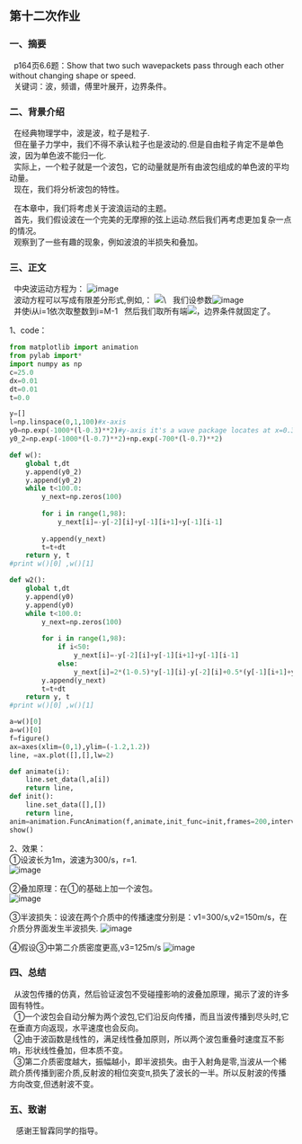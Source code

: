 ## 第十二次作业

### 一、摘要
   p164页6.6题：Show that two such wavepackets pass through each other without changing shape or speed.\
   关键词：波，频谱，傅里叶展开，边界条件。

### 二、背景介绍
   在经典物理学中，波是波，粒子是粒子.\
   但在量子力学中，我们不得不承认粒子也是波动的.但是自由粒子肯定不是单色波，因为单色波不能归一化. \
   实际上，一个粒子就是一个波包，它的动量就是所有由波包组成的单色波的平均动量。 \
   现在，我们将分析波包的特性。

   在本章中，我们将考虑关于波浪运动的主题。\
   首先，我们假设波在一个完美的无摩擦的弦上运动.然后我们再考虑更加复杂一点的情况。 \
   观察到了一些有趣的现象，例如波浪的半损失和叠加。

### 三、正文
   中央波运动方程为：
![image](https://github.com/lilyechoC/compuational_physics_2015301510036/blob/master/pictures/12-1.png)\
   波动方程可以写成有限差分形式,例如,：
![](http://latex.codecogs.com/gif.latex?y\left(i,n+1\right)=2\left[1-r^{2}\right]y\left(i,n\right)-y\left(i,n-1\right)+r^{2}\left[y\left(i+1,n\right)+y\left(i-1,n\right)\right])\
   我们设参数![image](https://github.com/lilyechoC/compuational_physics_2015301510036/blob/master/pictures/12-2.png)\
   并使i从i=1依次取整数到i=M-1
   然后我们取所有端![](http://latex.codecogs.com/gif.latex?xy\left(0,n\right)=y\left(m,n\right)=0)，边界条件就固定了。

1、code：
```python
from matplotlib import animation
from pylab import*
import numpy as np
c=25.0
dx=0.01
dt=0.01
t=0.0

y=[]
l=np.linspace(0,1,100)#x-axis
y0=np.exp(-1000*(l-0.3)**2)#y-axis it's a wave package locates at x=0.3
y0_2=np.exp(-1000*(l-0.7)**2)+np.exp(-700*(l-0.7)**2)    

def w():
    global t,dt
    y.append(y0_2)
    y.append(y0_2)
    while t<100.0:
        y_next=np.zeros(100)
       
        for i in range(1,98):
            y_next[i]=-y[-2][i]+y[-1][i+1]+y[-1][i-1]
       
        y.append(y_next)
        t=t+dt
    return y, t
#print w()[0] ,w()[1]

def w2():
    global t,dt
    y.append(y0)
    y.append(y0)
    while t<100.0:
        y_next=np.zeros(100)
       
        for i in range(1,98):
            if i<50:
                y_next[i]=-y[-2][i]+y[-1][i+1]+y[-1][i-1]
            else: 
                y_next[i]=2*(1-0.5)*y[-1][i]-y[-2][i]+0.5*(y[-1][i+1]+y[-1][i-1])
        y.append(y_next)
        t=t+dt
    return y, t
#print w()[0] ,w()[1]

a=w()[0]
a=w()[0]
f=figure()
ax=axes(xlim=(0,1),ylim=(-1.2,1.2))
line, =ax.plot([],[],lw=2)

def animate(i):
    line.set_data(l,a[i])
    return line,
def init():
    line.set_data([],[])
    return line,
anim=animation.FuncAnimation(f,animate,init_func=init,frames=200,interval=50,blit=True)#frames mean zhenshu,interval mean each frame last how long
show()
```
2、效果：\
①设波长为1m，波速为300/s，r=1.\
![image](https://github.com/lilyechoC/compuational_physics_2015301510036/blob/master/pictures/1201.gif)

②叠加原理：在①的基础上加一个波包。\
![image](https://github.com/lilyechoC/compuational_physics_2015301510036/blob/master/pictures/1202.gif)

③半波损失：设波在两个介质中的传播速度分别是：v1=300/s,v2=150m/s，在介质分界面发生半波损失.
![image](https://github.com/lilyechoC/compuational_physics_2015301510036/blob/master/pictures/1203.gif)

④假设③中第二介质密度更高,v3=125m/s
![image](https://github.com/lilyechoC/compuational_physics_2015301510036/blob/master/pictures/1204.gif)

### 四、总结
   从波包传播的仿真，然后验证波包不受碰撞影响的波叠加原理，揭示了波的许多固有特性。\
   ①一个波包会自动分解为两个波包,它们沿反向传播，而且当波传播到尽头时,它在垂直方向返现，水平速度也会反向。\
   ②由于波函数是线性的，满足线性叠加原则，所以两个波包重叠时速度互不影响，形状线性叠加，但本质不变。\
   ③第二介质密度越大，振幅越小，即半波损失。由于入射角是零,当波从一个稀疏介质传播到密介质,反射波的相位突变π,损失了波长的一半。所以反射波的传播方向改变,但透射波不变。
    
### 五、致谢
    感谢王智霖同学的指导。

